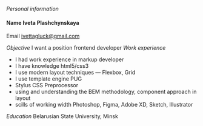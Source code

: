 *Personal information*
#### Name Iveta Plashchynskaya 
Email ivettagluck@gmail.com

*Objective*
I want a position frontend developer
*Work experience*
* I had work experience in markup developer 
* I have knowledge html5/css3
* I use modern layout techniques — Flexbox, Grid
* I use template engine PUG
* Stylus CSS Preprocessor
* using and understanding the BEM methodology, component approach in layout
* scills of working width Photoshop, Figma, Adobe XD, Sketch, Illustrator

*Education*
Belarusian State University, Minsk
